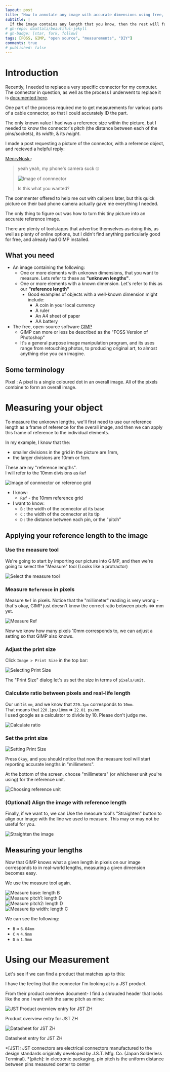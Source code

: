 ```yaml
---
layout: post
title: "How to annotate any image with accurate dimensions using free, open-source GIMP"
subtitle: |
  If the image contains any length that you know, then the rest will fall into place.
# gh-repo: daattali/beautiful-jekyll
# gh-badge: [star, fork, follow]
tags: [FOSS, GIMP, "open source", "measurements", "DIY"]
comments: true
# published: false
---
```


# Introduction

Recently, I needed to replace a very specific connector for my computer.
The connector in question, as well as the process I underwent to replace it
is [documented here](/2021-04-17-replacing-amd-wraith-cable/).

One part of the process required me to get measurements for various parts of a cable
connector, so that I could accurately ID the part.

The only known value I had was a reference size within the picture, but I needed to know
the connector's *pitch* (the distance between each of the pins/sockets),
its *width*, & its *height*.

I made a post requesting a picture of the connector, with a reference object, and recieved a
helpful reply:

[MenryNosk:](https://www.reddit.com/r/pcmasterrace/comments/m8z8wd/request_pictures_of_amd_wraith_prisms_rbg/grkfc4p?utm_source=share&utm_medium=web2x&context=3):

> yeah yeah, my phone's camera suck 🙄
>
> ![Image of connnector](https://i.imgur.com/AjuCNBU.jpg)
>
> Is this what you wanted?

The commenter offered to help me out with calipers later, but this quick picture on their bad phone camera
actually gave me everything I needed.

The only thing to figure out was how to turn this tiny picture into an accurate reference image.

There are plenty of tools/apps that advertise themselves as doing this, as well as plenty of online options, but
I didn't find anything particularly good for free, and already had GIMP installed.

## What you need

* An image containing the following:
  * One or more elements with unknown dimensions, that you want to measure.
    Lets refer to these as __"unknown lengths"__.
  * One or more elements with a known dimension.
    Let's refer to this as our __"reference length"__
    * Good examples of objects with a well-known dimension might include: 
      * A coin in your local currency
      * A ruler
      * An A4 sheet of paper
      * AA battery
* The free, open-source software [GIMP](https://www.gimp.org/)
  * GIMP can more or less be described as the "FOSS Version of Photoshop"
  * It's a general purpose image manipulation program, and its uses range from retouching photos,
    to producing original art, to almost anything else you can imagine.

## Some terminology

Pixel
: A pixel is a single coloured dot in an overall image. All of the pixels combine to form
an overall image.

# Measuring your object

To measure the unknown lengths, we'll first need to use our reference length as a frame of
reference for the overall image, and then we can apply this frame of reference
to the individual elements.

In my example, I know that the:
* smaller divisions in the grid in the picture are 1mm,
* the larger divisions are 10mm or 1cm. 

These are my "reference lengths".  
I will refer to the 10mm divisions as `Ref`

![Image of connnector on reference grid](/assets/img/gimp_measure/AjuCNBU_annotated.png)  
* I know:
  * `Ref` - the 10mm reference grid
* I want to know: 
  * `B` : the width of the connector at its base
  * `C` : the width of the connector at its tip
  * `D` : the distance between each pin, or the "pitch"

## Applying your reference length to the image

### Use the measure tool
We're going to start by importing our picture into GIMP,
and then we're going to select the "Measure" tool (Looks like a protractor)

![Select the measure tool](/assets/img/gimp_measure/ref/01_start.jpg)

### Measure `Reference` in pixels

Measure `Ref` in pixels. Notice that the "millimeter" reading is very wrong -
that's okay, GIMP just doesn't know the correct ratio between pixels <=> mm yet.

![Measure Ref](/assets/img/gimp_measure/ref/02_measure.jpg)

Now we know how many pixels 10mm corresponds to, we can adjust a setting so that GIMP
also knows.

### Adjust the print size

Click `Image > Print Size` in the top bar:

![Selecting Print Size](/assets/img/gimp_measure/ref/03_print_size.jpg)

The "Print Size" dialog let's us set the size in terms of `pixels/unit`.

### Calculate ratio between pixels and real-life length

Our unit is `mm`, and we know that `220.1px` corresponds to `10mm`.  
That means that `220.1px/10mm` => `22.01 px/mm`.  
I used google as a calculator to divide by 10. Please don't judge me.


![Calculate ratio](/assets/img/gimp_measure/ref/04_calculate.jpg)

### Set the print size
![Setting Print Size](/assets/img/gimp_measure/ref/05_set_print_res.jpg)

Press `Okay`, and you should notice that now the measure tool will start reporting
accurate lengths in "millimeters".

At the bottom of the screen, choose "millimeters" (or whichever unit you're using) for the reference unit.

![Choosing reference unit](/assets/img/gimp_measure/ref/06_change_ref_unit.jpg)

### (Optional) Align the image with reference length

Finally, if we want to, we can Use the measure tool's "Straighten" button to align our image with the line we used to measure.
This may or may not be useful for you.

![Straighten the image](/assets/img/gimp_measure/ref/07_straighten.jpg)

## Measuring your lengths

Now that GIMP knows what a given length in pixels on our image corresponds to in real-world lengths,
measuring a given dimension becomes easy.

We use the measure tool again.


<div class="row">
  <div class="col-12 col-md-6">
   <img alt="Measure base: length B" src="/assets/img/gimp_measure/measure/01_B_base_width.jpg">
  </div>
  <div class="col-12 col-md-6">
   <img alt="Measure pitch1: length D" src="/assets/img/gimp_measure/measure/02_D_pitch_01.jpg">
  </div>
  <div class="col-12 col-md-6">
   <img alt="Measure pitch2: length D" src="/assets/img/gimp_measure/measure/03_D_pitch_02.jpg">
  </div>
  <div class="col-12 col-md-6">
   <img alt="Measure tip width: length C" src="/assets/img/gimp_measure/measure/04_C_tip_width.jpg">
  </div>
</div>

We can see the following:

* `B` ≈ `6.04mm`
* `C` ≈ `4.9mm`
* `D` ≈ `1.5mm`

# Using our Measurement

Let's see if we can find a product that matches up to this:

I have the feeling that the connector I'm looking at is a JST product.

From their product overview document- I find a shrouded header that looks like the one I want with the same pitch as mine:

<div class="row">
  <div class="col-12">
   <img alt="JST Product overview entry for JST ZH" src="/assets/img/gimp_measure/jst_3zh_1.5mm_ref.jpg">
   <p>
    Product overview entry for JST ZH
   </p>
  </div>
  <div class="col-12">
   <img alt="Datasheet for JST ZH" src="/assets/img/gimp_measure/jst_czh_datasheet.jpg">
   <p>
    Datasheet entry for JST ZH
   </p>
  </div>
</div>


*[JST]: JST connectors are electrical connectors manufactured to the design standards originally developed by J.S.T. Mfg. Co. (Japan Solderless Terminal). 
*[pitch]: in electronic packaging, pin pitch is the uniform distance between pins measured center to center
